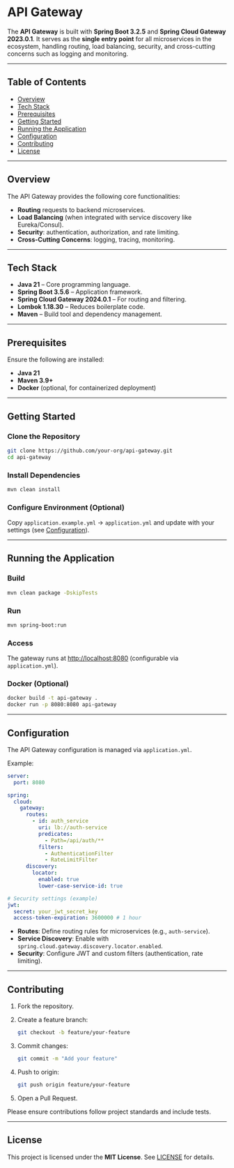 # API Gateway

The **API Gateway** is built with **Spring Boot 3.2.5** and **Spring Cloud Gateway 2023.0.1**.
It serves as the **single entry point** for all microservices in the ecosystem, handling routing, load balancing, security, and cross-cutting concerns such as logging and monitoring.

---

## Table of Contents

* [Overview](#overview)
* [Tech Stack](#tech-stack)
* [Prerequisites](#prerequisites)
* [Getting Started](#getting-started)
* [Running the Application](#running-the-application)
* [Configuration](#configuration)
* [Contributing](#contributing)
* [License](#license)

---

## Overview

The API Gateway provides the following core functionalities:

* **Routing** requests to backend microservices.
* **Load Balancing** (when integrated with service discovery like Eureka/Consul).
* **Security**: authentication, authorization, and rate limiting.
* **Cross-Cutting Concerns**: logging, tracing, monitoring.

---

## Tech Stack

* **Java 21** – Core programming language.
* **Spring Boot 3.5.6** – Application framework.
* **Spring Cloud Gateway 2024.0.1** – For routing and filtering.
* **Lombok 1.18.30** – Reduces boilerplate code.
* **Maven** – Build tool and dependency management.

---

## Prerequisites

Ensure the following are installed:

* **Java 21**
* **Maven 3.9+**
* **Docker** (optional, for containerized deployment)

---

## Getting Started

### Clone the Repository

```bash
git clone https://github.com/your-org/api-gateway.git
cd api-gateway
```

### Install Dependencies

```bash
mvn clean install
```

### Configure Environment (Optional)

Copy `application.example.yml` → `application.yml` and update with your settings (see [Configuration](#configuration)).

---

## Running the Application

### Build

```bash
mvn clean package -DskipTests
```

### Run

```bash
mvn spring-boot:run
```

### Access

The gateway runs at [http://localhost:8080](http://localhost:8080) (configurable via `application.yml`).

### Docker (Optional)

```bash
docker build -t api-gateway .
docker run -p 8080:8080 api-gateway
```

---

## Configuration

The API Gateway configuration is managed via `application.yml`.

Example:

```yaml
server:
  port: 8080

spring:
  cloud:
    gateway:
      routes:
        - id: auth_service
          uri: lb://auth-service
          predicates:
            - Path=/api/auth/**
          filters:
            - AuthenticationFilter
            - RateLimitFilter
      discovery:
        locator:
          enabled: true
          lower-case-service-id: true

# Security settings (example)
jwt:
  secret: your_jwt_secret_key
  access-token-expiration: 3600000 # 1 hour
```

* **Routes**: Define routing rules for microservices (e.g., `auth-service`).
* **Service Discovery**: Enable with `spring.cloud.gateway.discovery.locator.enabled`.
* **Security**: Configure JWT and custom filters (authentication, rate limiting).

---

## Contributing

1. Fork the repository.
2. Create a feature branch:

   ```bash
   git checkout -b feature/your-feature
   ```
3. Commit changes:

   ```bash
   git commit -m "Add your feature"
   ```
4. Push to origin:

   ```bash
   git push origin feature/your-feature
   ```
5. Open a Pull Request.

Please ensure contributions follow project standards and include tests.

---

## License

This project is licensed under the **MIT License**.
See [LICENSE](LICENSE) for details.
